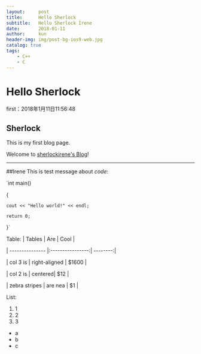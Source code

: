 ```yaml
---
layout:     post
title:      Hello Sherlock
subtitle:   Hello Sherlock Irene
date:       2018-01-11
author:     kun
header-img: img/post-bg-ios9-web.jpg
catalog: true
tags:
    - C++
    - C
---
```



# Hello Sherlock

first：2018年1月11日11:56:48

## Sherlock
This is my first blog page.

Welcome to [sherlockirene's Blog](https://sherlockirene.github.io)!
***
##Irene
This is test message about *code*:

`int main()

{

    cout << "Hello world!" << endl;

    return 0;
    
}`


Table:
| Tables        | Are           | Cool  |

| --------------- |:----------------:| --------:|

| col 3 is | right-aligned | $1600 |

| col 2 is | centered| $12 |

| zebra stripes | are nea | $1 |

List:
1.  1
2.  2
3.  3

* a
* b
* c
